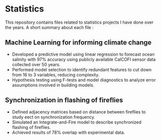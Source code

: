 # Statistics

This repository contains files related to statistics projects I have done over the years. A short summary about each file : 

## Machine Learning for informing climate change 
- Developed a predictive model using linear regression to forecast ocean salinity with 97% accuracy using publicly available CalCOFI sensor data collected over 50 years.
- Performed model selection to identify redundant features to cut down from 16 to 3 variables, reducing complexity.
- Hypothesis testing using F-tests and model diagnostics to analyze error assumptions involved in building models.

## Synchronization in flashing of fireflies
- Defined adjacency matrices based on distance between fireflies to study e ect on synchronization frequency.
- Simulated an Integrate-and-Fire model to describe synchronized flashing of fireflies.
- Achieved results of 78% overlap with experimental data.
